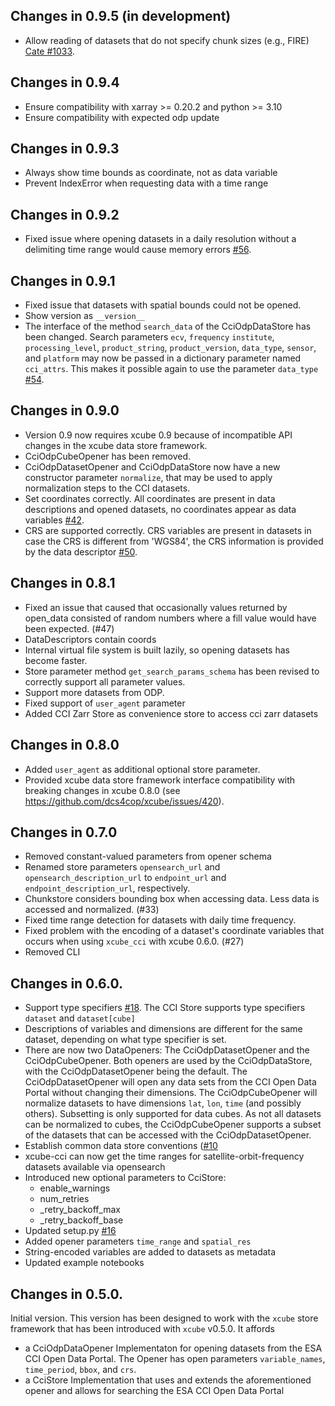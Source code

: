 ## Changes in 0.9.5 (in development)

* Allow reading of datasets that do not specify chunk sizes (e.g., FIRE) 
  [Cate #1033](https://github.com/CCI-Tools/cate/issues/1033).

## Changes in 0.9.4

* Ensure compatibility with xarray >= 0.20.2 and python >= 3.10
* Ensure compatibility with expected odp update 

## Changes in 0.9.3

* Always show time bounds as coordinate, not as data variable
* Prevent IndexError when requesting data with a time range

## Changes in 0.9.2

* Fixed issue where opening datasets in a daily resolution without a delimiting
  time range would cause memory errors 
  [#56](https://github.com/dcs4cop/xcube-cci/issues/56).

## Changes in 0.9.1
* Fixed issue that datasets with spatial bounds could not be opened.
* Show version as `__version__`
* The interface of the method `search_data` of the CciOdpDataStore 
  has been changed. Search parameters `ecv`, `frequency` `institute`,
  `processing_level`, `product_string`, `product_version`, `data_type`,
  `sensor`, and `platform` may now be passed in a dictionary parameter named 
  `cci_attrs`. This makes it possible again to use the parameter `data_type` 
  [#54](https://github.com/dcs4cop/xcube-cci/issues/54).

## Changes in 0.9.0
* Version 0.9 now requires xcube 0.9 because of incompatible API changes in the 
  xcube data store framework.
* CciOdpCubeOpener has been removed.
* CciOdpDatasetOpener and CciOdpDataStore now have a new constructor parameter 
  `normalize`, that may be used to apply normalization steps to the CCI 
  datasets.
* Set coordinates correctly. All coordinates are present in data descriptions
  and opened datasets, no coordinates appear as data variables 
  [#42](https://github.com/dcs4cop/xcube-cci/issues/42).
* CRS are supported correctly. CRS variables are present in datasets in case 
  the CRS is different from 'WGS84', the CRS information is provided by the
  data descriptor [#50](https://github.com/dcs4cop/xcube-cci/issues/50).

## Changes in 0.8.1

* Fixed an issue that caused that occasionally values returned by open_data consisted 
  of random numbers where a fill value would have been expected. (#47) 
* DataDescriptors contain coords
* Internal virtual file system is built lazily, so opening datasets has become faster.
* Store parameter method `get_search_params_schema` has been revised to correctly support 
  all parameter values.
* Support more datasets from ODP.
* Fixed support of `user_agent` parameter
* Added CCI Zarr Store as convenience store to access cci zarr datasets

## Changes in 0.8.0

* Added `user_agent` as additional optional store parameter.
* Provided xcube data store framework interface compatibility with 
  breaking changes in xcube 0.8.0 (see https://github.com/dcs4cop/xcube/issues/420).

## Changes in 0.7.0
* Removed constant-valued parameters from opener schema
* Renamed store parameters `opensearch_url` and `opensearch_description_url` to
  `endpoint_url` and `endpoint_description_url`, respectively.
* Chunkstore considers bounding box when accessing data. Less data is accessed and normalized. (#33)
* Fixed time range detection for datasets with daily time frequency.
* Fixed problem with the encoding of a dataset's coordinate variables that occurs 
  when using `xcube_cci` with xcube 0.6.0. (#27)
* Removed CLI

## Changes in 0.6.0.
* Support type specifiers [#18](https://github.com/dcs4cop/xcube-cci/issues/18). 
The CCI Store supports type specifiers `dataset` and `dataset[cube]`
* Descriptions of variables and dimensions are different for the same dataset, 
depending on what type specifier is set.
* There are now two DataOpeners: The CciOdpDatasetOpener and the CciOdpCubeOpener.
Both openers are used by the CciOdpDataStore, with the CciOdpDatasetOpener being the default.
The CciOdpDatasetOpener will open any data sets from the CCI Open Data Portal without changing their dimensions.
The CciOdpCubeOpener will normalize datasets to have dimensions `lat`, `lon`, `time` (and possibly others).
Subsetting is only supported for data cubes. 
As not all datasets can be normalized to cubes, the CciOdpCubeOpener supports a subset of the datasets that can be accessed with the CciOdpDatasetOpener.
* Establish common data store conventions ([#10](https://github.com/dcs4cop/xcube-cci/issues/10)
* xcube-cci can now get the time ranges for satellite-orbit-frequency datasets available via opensearch 
* Introduced new optional parameters to CciStore:
    - enable_warnings
    - num_retries
    - _retry_backoff_max
    - _retry_backoff_base
* Updated setup.py [#16](https://github.com/dcs4cop/xcube-cci/issues/16)
* Added opener parameters `time_range` and `spatial_res`
* String-encoded variables are added to datasets as metadata
* Updated example notebooks

## Changes in 0.5.0.
 
Initial version. 
This version has been designed to work with the `xcube` store framework that has been introduced with
`xcube` v0.5.0.
It affords
- a CciOdpDataOpener Implementaton for opening datasets from the ESA CCI Open Data Portal. 
The Opener has open parameters `variable_names`, `time_period`, `bbox`, and `crs`.
- a CciStore Implementation that uses and extends the aforementioned opener and allows for searching 
the ESA CCI Open Data Portal
